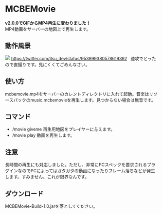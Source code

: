 # MCBEMovie
<b>v2.0.0でGIFからMP4再生に変わりました！</b>  
MP4動画をサーバーの地図上で再生します。  
  
## 動作風景
<img src="https://raw.githubusercontent.com/itsu020402/MCBEMovie/master/1.PNG">    
<a href="https://twitter.com/itsu_dev/status/953999380578619392">https://twitter.com/itsu_dev/status/953999380578619392</a>  
速攻でとったので直撮りです。見にくくてごめんなさい。  
  
## 使い方
mcbemovie.mp4をサーバーのカレントディレクトリに入れて起動。音楽はリソースパックのmusic.mcbemovieを再生します。見つからない場合は無音です。  
  
## コマンド
- /movie giveme 再生用地図をプレイヤーに与えます。  
- /movie play 動画を再生します。  
  
## 注意
長時間の再生にも対応しました。ただし、非常にPCスペックを要求されるプラグインなのでPCによってはガタガタの動画になったりフレーム落ちなどが発生します。すみません。これが限界なんです。  
  
## ダウンロード
MCBEMovie-Build-1.0.jarを落としてください。  
